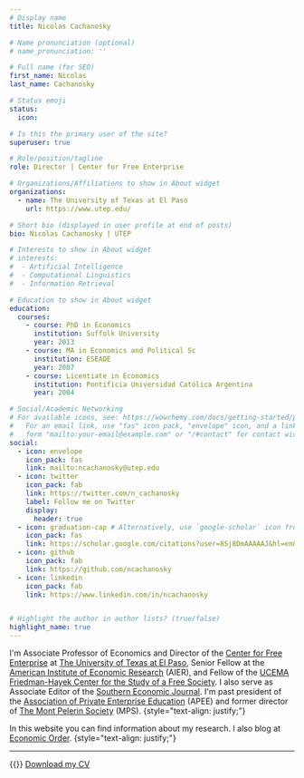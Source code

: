 ```yaml
---
# Display name
title: Nicolas Cachanosky

# Name pronunciation (optional)
# name_pronunciation: ''

# Full name (for SEO)
first_name: Nicolas
last_name: Cachanosky

# Status emoji
status:
  icon: 

# Is this the primary user of the site?
superuser: true

# Role/position/tagline
role: Director | Center for Free Enterprise

# Organizations/Affiliations to show in About widget
organizations:
  - name: The University of Texas at El Paso
    url: https://www.utep.edu/

# Short bio (displayed in user profile at end of posts)
bio: Nicolas Cachanosky | UTEP

# Interests to show in About widget
# interests:
#  - Artificial Intelligence
#  - Computational Linguistics
#  - Information Retrieval

# Education to show in About widget
education:
  courses:
    - course: PhD in Economics
      institution: Suffolk University
      year: 2013
    - course: MA in Economics and Political Sc
      institution: ESEADE
      year: 2007
    - course: Licentiate in Economics
      institution: Pontificia Universidad Católica Argentina
      year: 2004

# Social/Academic Networking
# For available icons, see: https://wowchemy.com/docs/getting-started/page-builder/#icons
#   For an email link, use "fas" icon pack, "envelope" icon, and a link in the
#   form "mailto:your-email@example.com" or "/#contact" for contact widget.
social:
  - icon: envelope
    icon_pack: fas
    link: mailto:ncachanosky@utep.edu
  - icon: twitter
    icon_pack: fab
    link: https://twitter.com/n_cachanosky
    label: Follow me on Twitter
    display:
      header: true
  - icon: graduation-cap # Alternatively, use `google-scholar` icon from `ai` icon pack
    icon_pack: fas
    link: https://scholar.google.com/citations?user=8Sj8DmAAAAAJ&hl=en&oi=ao
  - icon: github
    icon_pack: fab
    link: https://github.com/ncachanosky
  - icon: linkedin
    icon_pack: fab
    link: https://www.linkedin.com/in/ncachanosky


# Highlight the author in author lists? (true/false)
highlight_name: true
---
```


I'm Associate Professor of Economics and Director of the [Center for Free Enterprise](https://www.utep.edu/business/c4fe/) at [The University of Texas at El Paso](https://www.utep.edu/), Senior Fellow at the [American Institute of Economic Research](http://www.aier.org/) (AIER), and Fellow of the [UCEMA Friedman-Hayek Center for the Study of a Free Society](https://ucema.edu.ar/friedman-hayek-center). I also serve as Associate Editor of the [Southern Economic Journal](https://onlinelibrary.wiley.com/journal/23258012). I'm past president of the [Association of Private Enterprise Education](https://www.apee.org/) (APEE) and former director of [The Mont Pelerin Society](https://www.montpelerin.org/) (MPS).
{style="text-align: justify;"}

In this website you can find information about my research. I also blog at [Economic Order](https://economicorder.substack.com/).
{style="text-align: justify;"}


---

{{<icon name="file-download" pack="fas">}} [Download my CV](uploads/resume.pdf)